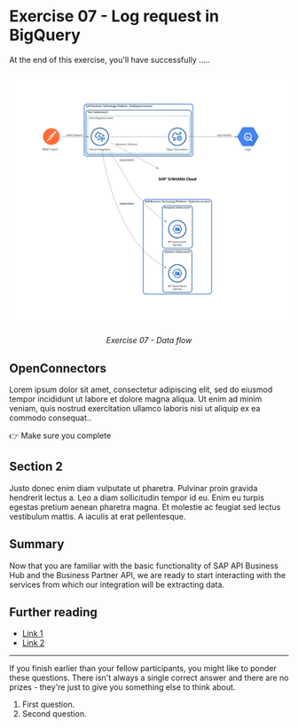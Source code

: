 # Exercise 07 - Log request in BigQuery

At the end of this exercise, you'll have successfully .....

![Log requests in BigQuery](assets/diagrams/bigquery_data_flow.png)
<p align = "center">
<i>Exercise 07 - Data flow</i>
</p>

## OpenConnectors

Lorem ipsum dolor sit amet, consectetur adipiscing elit, sed do eiusmod tempor incididunt ut labore et dolore magna aliqua. Ut enim ad minim veniam, quis nostrud exercitation ullamco laboris nisi ut aliquip ex ea commodo consequat..

👉 Make sure you complete


## Section 2

Justo donec enim diam vulputate ut pharetra. Pulvinar proin gravida hendrerit lectus a. Leo a diam sollicitudin tempor id eu. Enim eu turpis egestas pretium aenean pharetra magna. Et molestie ac feugiat sed lectus vestibulum mattis. A iaculis at erat pellentesque. 


## Summary

Now that you are familiar with the basic functionality of SAP API Business Hub and the Business Partner API, we are ready to start interacting with the services from which our integration will be extracting data.

## Further reading

* [Link 1](https://blogs.sap.com/)
* [Link 2](https://blogs.sap.com/)

---

If you finish earlier than your fellow participants, you might like to ponder these questions. There isn't always a single correct answer and there are no prizes - they're just to give you something else to think about.

1. First question.
2. Second question.
